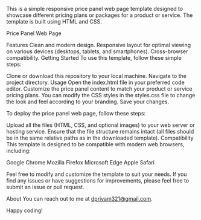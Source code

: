 This is a simple responsive price panel web page template designed to showcase different pricing plans or packages for a product or service. The template is built using HTML and CSS.

Price Panel Web Page

Features
Clean and modern design.
Responsive layout for optimal viewing on various devices (desktops, tablets, and smartphones).
Cross-browser compatibility.
Getting Started
To use this template, follow these simple steps:

Clone or download this repository to your local machine.
Navigate to the project directory.
Usage
Open the index.html file in your preferred code editor.
Customize the price panel content to match your product or service pricing plans.
You can modify the CSS styles in the styles.css file to change the look and feel according to your branding.
Save your changes.

To deploy the price panel web page, follow these steps:

Upload all the files (HTML, CSS, and optional images) to your web server or hosting service.
Ensure that the file structure remains intact (all files should be in the same relative paths as in the downloaded template).
Compatibility
This template is designed to be compatible with modern web browsers, including:

Google Chrome
Mozilla Firefox
Microsoft Edge
Apple Safari

Feel free to modify and customize the template to suit your needs. If you find any issues or have suggestions for improvements, please feel free to submit an issue or pull request.

About
You can reach out to me at dpriyam321@gmail.com.

Happy coding!




